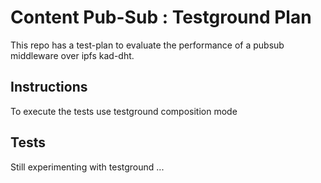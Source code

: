 # Content Pub-Sub : Testground Plan
This repo has a test-plan to evaluate the performance of a pubsub middleware over ipfs kad-dht.

## Instructions
To execute the tests use testground composition mode

## Tests
Still experimenting with testground ...
